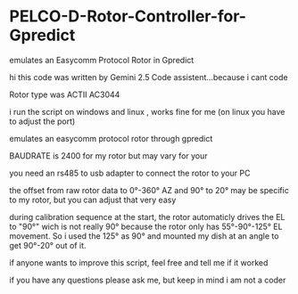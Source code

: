 # PELCO-D-Rotor-Controller-for-Gpredict
emulates an Easycomm Protocol Rotor in Gpredict 

hi this code was written by Gemini 2.5 Code assistent...because i cant code

Rotor type was ACTII AC3044

i run the script on windows and linux , works fine for me (on linux you have to adjust the port)

emulates an easycomm protocol rotor through gpredict

BAUDRATE is 2400 for my rotor but may vary for your

you need an rs485 to usb adapter to connect the rotor to your PC 

the offset from raw rotor data to 0°-360° AZ and 90° to 20° may be specific to my rotor, but you can adjust that very easy 

during calibration sequence at the start, the rotor automaticly drives the EL to "90°" wich is not really 90° because the rotor only has 
55°-90°-125° EL movement. So i used the 125° as 90° and mounted my dish at an angle to get 90°-20° out of it.

if anyone wants to improve this script, feel free and tell me if it worked

if you have any questions please ask me, but keep in mind i am not a coder
